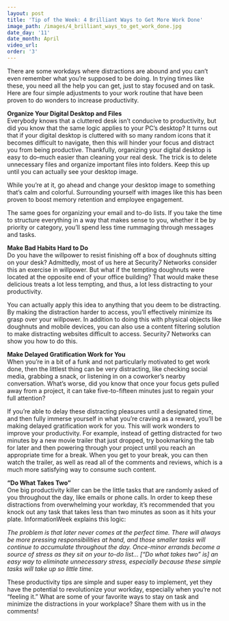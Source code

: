 ```yaml
---
layout: post
title: 'Tip of the Week: 4 Brilliant Ways to Get More Work Done'
image_path: /images/4_brilliant_ways_to_get_work_done.jpg
date_day: '11'
date_month: April
video_url:
order: '3'
---
```



There are some workdays where distractions are abound and you can’t even remember what you’re supposed to be doing. In trying times like these, you need all the help you can get, just to stay focused and on task. Here are four simple adjustments to your work routine that have been proven to do wonders to increase productivity.

**Organize Your Digital Desktop and Files**
<br>Everybody knows that a cluttered desk isn’t conducive to productivity, but did you know that the same logic applies to your PC’s desktop? It turns out that if your digital desktop is cluttered with so many random icons that it becomes difficult to navigate, then this will hinder your focus and distract you from being productive. Thankfully, organizing your digital desktop is easy to do–much easier than cleaning your real desk. The trick is to delete unnecessary files and organize important files into folders. Keep this up until you can actually see your desktop image.

While you’re at it, go ahead and change your desktop image to something that’s calm and colorful. Surrounding yourself with images like this has been proven to boost memory retention and employee engagement.

The same goes for organizing your email and to-do lists. If you take the time to structure everything in a way that makes sense to you, whether it be by priority or category, you’ll spend less time rummaging through messages and tasks.

**Make Bad Habits Hard to Do**
<br>Do you have the willpower to resist finishing off a box of doughnuts sitting on your desk? Admittedly, most of us here at Security7 Networks consider this an exercise in willpower. But what if the tempting doughnuts were located at the opposite end of your office building? That would make these delicious treats a lot less tempting, and thus, a lot less distracting to your productivity.

You can actually apply this idea to anything that you deem to be distracting. By making the distraction harder to access, you’ll effectively minimize its grasp over your willpower. In addition to doing this with physical objects like doughnuts and mobile devices, you can also use a content filtering solution to make distracting websites difficult to access. Security7 Networks can show you how to do this.

**Make Delayed Gratification Work for You**
<br>When you’re in a bit of a funk and not particularly motivated to get work done, then the littlest thing can be very distracting, like checking social media, grabbing a snack, or listening in on a coworker’s nearby conversation. What’s worse, did you know that once your focus gets pulled away from a project, it can take five-to-fifteen minutes just to regain your full attention?

If you’re able to delay these distracting pleasures until a designated time, and then fully immerse yourself in what you’re craving as a reward, you’ll be making delayed gratification work for you. This will work wonders to improve your productivity. For example, instead of getting distracted for two minutes by a new movie trailer that just dropped, try bookmarking the tab for later and then powering through your project until you reach an appropriate time for a break. When you get to your break, you can then watch the trailer, as well as read all of the comments and reviews, which is a much more satisfying way to consume such content.

**“Do What Takes Two”**
<br>One big productivity killer can be the little tasks that are randomly asked of you throughout the day, like emails or phone calls. In order to keep these distractions from overwhelming your workday, it’s recommended that you knock out any task that takes less than two minutes as soon as it hits your plate. InformationWeek explains this logic:

*The problem is that later never comes at the perfect time. There will always be more pressing responsibilities at hand, and those smaller tasks will continue to accumulate throughout the day. Once-minor errands become a source of stress as they sit on your to-do list… [“Do what takes two” is] an easy way to eliminate unnecessary stress, especially because these simple tasks will take up so little time.*

These productivity tips are simple and super easy to implement, yet they have the potential to revolutionize your workday, especially when you’re not “feeling it.” What are some of your favorite ways to stay on task and minimize the distractions in your workplace? Share them with us in the comments!